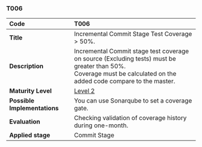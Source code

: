 ### T006

| **Code**           | **T006** |
| :--                | :--      |
| **Title**          | Incremental Commit Stage Test Coverage > 50%. |
| **Description**    | Incremental Commit stage test coverage on source (Excluding tests) must be greater than 50%. <br>Coverage must be calculated on the added code compare to the master. |
| **Maturity Level** | [Level 2](/levels#level-2) |
| **Possible Implementations** | You can use Sonarqube to set a coverage gate. |
| **Evaluation**     | Checking validation of coverage history during one-month. |
| **Applied stage**  | Commit Stage|
